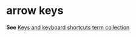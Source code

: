 # arrow keys

**See** [Keys and keyboard shortcuts term collection](/a-to-z/term-collections/keys-keyboard-shortcuts.md)
